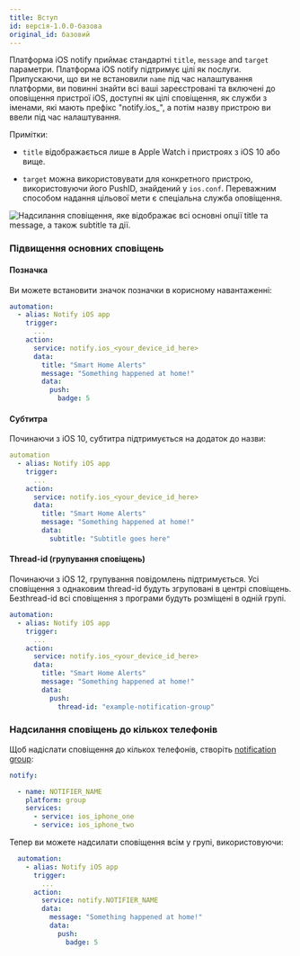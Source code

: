 ```yaml
---
title: Вступ
id: версія-1.0.0-базова
original_id: базовий
---
```


Платформа iOS notify приймає стандартні `title`, `message` and `target` параметри. Платформа iOS notify підтримує цілі як послуги. Припускаючи, що ви не встановили `name` під час налаштування платформи, ви повинні знайти всі ваші зареєстровані та включені до оповіщення пристрої iOS, доступні як цілі сповіщення, як служби з іменами, які мають префікс "notify.ios_", а потім назву пристрою ви ввели під час налаштування.

Примітки:

* `title` відображається лише в Apple Watch і пристроях з iOS 10 або вище.

* `target` можна використовувати для конкретного пристрою, використовуючи його PushID, знайдений у `ios.conf`. Переважним способом надання цільової мети є спеціальна служба оповіщення.

![Надсилання сповіщення, яке відображає всі основні опції <code>title</code> та <code>message</code>, а також <code>subtitle</code> та дії.](assets/ios/example.png)

### Підвищення основних сповіщень

#### Позначка

Ви можете встановити значок позначки в корисному навантаженні:

```yaml
automation:
  - alias: Notify iOS app
    trigger:
      ...
    action:
      service: notify.ios_<your_device_id_here>
      data:
        title: "Smart Home Alerts"
        message: "Something happened at home!"
        data:
          push:
            badge: 5
```

#### Субтитра

Починаючи з iOS 10, субтитра підтримується на додаток до назви:

```yaml
automation
  - alias: Notify iOS app
    trigger:
      ...
    action:
      service: notify.ios_<your_device_id_here>
      data:
        title: "Smart Home Alerts"
        message: "Something happened at home!"
        data:
          subtitle: "Subtitle goes here"
```

#### Thread-id (групування сповіщень)

Починаючи з iOS 12, групування повідомлень підтримується. Усі сповіщення з однаковим thread-id будуть згруповані в центрі сповіщень. Безthread-id всі сповіщення з програми будуть розміщені в одній групі.

```yaml
automation:
  - alias: Notify iOS app
    trigger:
      ...
    action:
      service: notify.ios_<your_device_id_here>
      data:
        title: "Smart Home Alerts"
        message: "Something happened at home!"
        data:
          push:
            thread-id: "example-notification-group"
```

### Надсилання сповіщень до кількох телефонів

Щоб надіслати сповіщення до кількох телефонів, створіть [notification group](https://www.home-assistant.io/components/notify.group/):

```yaml
notify:

  - name: NOTIFIER_NAME
    platform: group
    services:
      - service: ios_iphone_one
      - service: ios_iphone_two
```

Тепер ви можете надсилати сповіщення всім у групі, використовуючи:

```yaml
  automation:
    - alias: Notify iOS app
      trigger:
        ...
      action:
        service: notify.NOTIFIER_NAME
        data:
          message: "Something happened at home!"
          data:
            push:
              badge: 5
```